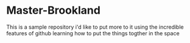 # Master-Brookland
This is a sample repository
i'd like to put more to it using the incredible features of github 
learning how to put the things togther in the space
